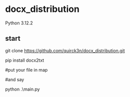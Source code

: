 ﻿# docx_distribution

Python 3.12.2

## start
git clone https://github.com/quirck3n/docx_distribution.git

pip install docx2txt

#put your file in map

#and say

python .\main.py 
